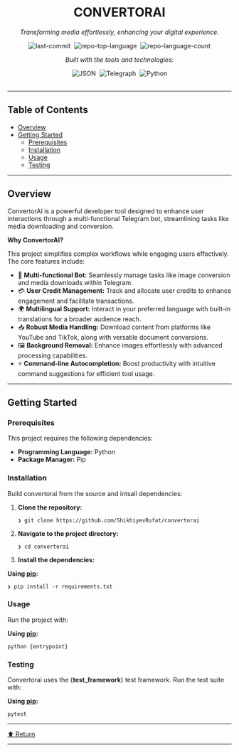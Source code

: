 <div id="top" class="">

<div align="center" class="text-center">
<h1>CONVERTORAI</h1>
<p><em>Transforming media effortlessly, enhancing your digital experience.</em></p>

<img alt="last-commit" src="https://img.shields.io/github/last-commit/ShikhiyevRufat/convertorai?style=flat&amp;logo=git&amp;logoColor=white&amp;color=0080ff" class="inline-block mx-1" style="margin: 0px 2px;">
<img alt="repo-top-language" src="https://img.shields.io/github/languages/top/ShikhiyevRufat/convertorai?style=flat&amp;color=0080ff" class="inline-block mx-1" style="margin: 0px 2px;">
<img alt="repo-language-count" src="https://img.shields.io/github/languages/count/ShikhiyevRufat/convertorai?style=flat&amp;color=0080ff" class="inline-block mx-1" style="margin: 0px 2px;">
<p><em>Built with the tools and technologies:</em></p>
<img alt="JSON" src="https://img.shields.io/badge/JSON-000000.svg?style=flat&amp;logo=JSON&amp;logoColor=white" class="inline-block mx-1" style="margin: 0px 2px;">
<img alt="Telegraph" src="https://img.shields.io/badge/Telegraph-FAFAFA.svg?style=flat&amp;logo=Telegraph&amp;logoColor=black" class="inline-block mx-1" style="margin: 0px 2px;">
<img alt="Python" src="https://img.shields.io/badge/Python-3776AB.svg?style=flat&amp;logo=Python&amp;logoColor=white" class="inline-block mx-1" style="margin: 0px 2px;">
</div>
<br>
<hr>
<h2>Table of Contents</h2>
<ul class="list-disc pl-4 my-0">
<li class="my-0"><a href="#overview">Overview</a></li>
<li class="my-0"><a href="#getting-started">Getting Started</a>
<ul class="list-disc pl-4 my-0">
<li class="my-0"><a href="#prerequisites">Prerequisites</a></li>
<li class="my-0"><a href="#installation">Installation</a></li>
<li class="my-0"><a href="#usage">Usage</a></li>
<li class="my-0"><a href="#testing">Testing</a></li>
</ul>
</li>
</ul>
<hr>
<h2>Overview</h2>
<p>ConvertorAI is a powerful developer tool designed to enhance user interactions through a multi-functional Telegram bot, streamlining tasks like media downloading and conversion.</p>
<p><strong>Why ConvertorAI?</strong></p>
<p>This project simplifies complex workflows while engaging users effectively. The core features include:</p>
<ul class="list-disc pl-4 my-0">
<li class="my-0">🎨 <strong>Multi-functional Bot:</strong> Seamlessly manage tasks like image conversion and media downloads within Telegram.</li>
<li class="my-0">💳 <strong>User Credit Management:</strong> Track and allocate user credits to enhance engagement and facilitate transactions.</li>
<li class="my-0">🌍 <strong>Multilingual Support:</strong> Interact in your preferred language with built-in translations for a broader audience reach.</li>
<li class="my-0">📥 <strong>Robust Media Handling:</strong> Download content from platforms like YouTube and TikTok, along with versatile document conversions.</li>
<li class="my-0">🖼️ <strong>Background Removal:</strong> Enhance images effortlessly with advanced processing capabilities.</li>
<li class="my-0">⚡ <strong>Command-line Autocompletion:</strong> Boost productivity with intuitive command suggestions for efficient tool usage.</li>
</ul>
<hr>
<h2>Getting Started</h2>
<h3>Prerequisites</h3>
<p>This project requires the following dependencies:</p>
<ul class="list-disc pl-4 my-0">
<li class="my-0"><strong>Programming Language:</strong> Python</li>
<li class="my-0"><strong>Package Manager:</strong> Pip</li>
</ul>
<h3>Installation</h3>
<p>Build convertorai from the source and intsall dependencies:</p>
<ol>
<li class="my-0">
<p><strong>Clone the repository:</strong></p>
<pre><code class="language-sh">❯ git clone https://github.com/ShikhiyevRufat/convertorai
</code></pre>
</li>
<li class="my-0">
<p><strong>Navigate to the project directory:</strong></p>
<pre><code class="language-sh">❯ cd convertorai
</code></pre>
</li>
<li class="my-0">
<p><strong>Install the dependencies:</strong></p>
</li>
</ol>
<p><strong>Using <a href="https://pypi.org/project/pip/">pip</a>:</strong></p>
<pre><code class="language-sh">❯ pip install -r requirements.txt
</code></pre>
<h3>Usage</h3>
<p>Run the project with:</p>
<p><strong>Using <a href="https://pypi.org/project/pip/">pip</a>:</strong></p>
<pre><code class="language-sh">python {entrypoint}
</code></pre>
<h3>Testing</h3>
<p>Convertorai uses the {<strong>test_framework</strong>} test framework. Run the test suite with:</p>
<p><strong>Using <a href="https://pypi.org/project/pip/">pip</a>:</strong></p>
<pre><code class="language-sh">pytest
</code></pre>
<hr>
<div align="left" class=""><a href="#top">⬆ Return</a></div>
<hr></div>
